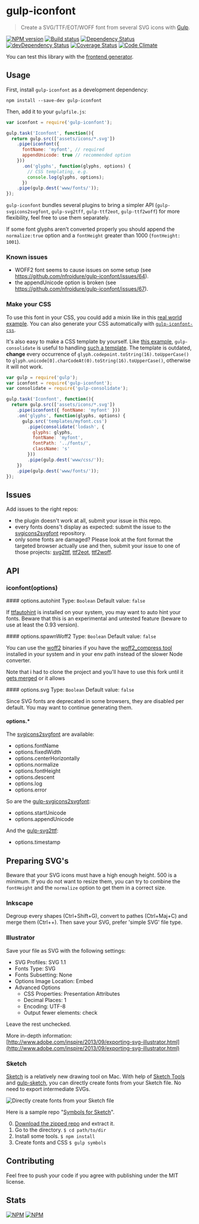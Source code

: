 # gulp-iconfont
> Create a SVG/TTF/EOT/WOFF font from several SVG icons with [Gulp](http://gulpjs.com/).

[![NPM version](https://badge.fury.io/js/gulp-iconfont.png)](https://npmjs.org/package/gulp-iconfont) [![Build status](https://secure.travis-ci.org/nfroidure/gulp-iconfont.png)](https://travis-ci.org/nfroidure/gulp-iconfont) [![Dependency Status](https://david-dm.org/nfroidure/gulp-iconfont.png)](https://david-dm.org/nfroidure/gulp-iconfont) [![devDependency Status](https://david-dm.org/nfroidure/gulp-iconfont/dev-status.png)](https://david-dm.org/nfroidure/gulp-iconfont#info=devDependencies) [![Coverage Status](https://coveralls.io/repos/nfroidure/gulp-iconfont/badge.png?branch=master)](https://coveralls.io/r/nfroidure/gulp-iconfont?branch=master) [![Code Climate](https://codeclimate.com/github/nfroidure/gulp-iconfont.png)](https://codeclimate.com/github/nfroidure/gulp-iconfont)

You can test this library with the
 [frontend generator](http://nfroidure.github.io/svgiconfont/).

## Usage

First, install `gulp-iconfont` as a development dependency:

```shell
npm install --save-dev gulp-iconfont
```

Then, add it to your `gulpfile.js`:

```javascript
var iconfont = require('gulp-iconfont');

gulp.task('Iconfont', function(){
  return gulp.src(['assets/icons/*.svg'])
    .pipe(iconfont({
      fontName: 'myfont', // required
      appendUnicode: true // recommended option
    }))
      .on('glyphs', function(glyphs, options) {
        // CSS templating, e.g.
        console.log(glyphs, options);
      })
    .pipe(gulp.dest('www/fonts/'));
});
```

`gulp-iconfont` bundles several plugins to bring a simpler API
 (`gulp-svgicons2svgfont`, `gulp-svg2tff`, `gulp-ttf2eot`, `gulp-ttf2woff`)
 for more flexibility, feel free to use them separately.

 If some font glyphs aren't converted properly you should append the
  `normalize:true` option and a `fontHeight` greater than 1000
  (`fontHeight: 1001`).

### Known issues

- WOFF2 font seems to cause issues on some setup (see https://github.com/nfroidure/gulp-iconfont/issues/64).
- the appendUnicode option is broken (see https://github.com/nfroidure/gulp-iconfont/issues/67).

### Make your CSS

To use this font in your CSS, you could add a mixin like in this
 [real world example](https://github.com/ChtiJS/chtijs.francejs.org/blob/master/documents/less/_icons.less).
 You can also generate your CSS automatically with
 [`gulp-iconfont-css`](https://github.com/backflip/gulp-iconfont-css).

It's also easy to make a CSS template by yourself. Like
 [this example](https://github.com/cognitom/symbols-for-sketch/blob/master/gulpfile.js#L17),
 `gulp-consolidate` is useful to handling
 [such a template](https://github.com/cognitom/symbols-for-sketch/blob/master/templates/fontawesome-style.css). The template is outdated, **change** every occurrence of `glyph.codepoint.toString(16).toUpperCase()` to `glyph.unicode[0].charCodeAt(0).toString(16).toUpperCase()`, otherwise it will not work.

```javascript
var gulp = require('gulp');
var iconfont = require('gulp-iconfont');
var consolidate = require('gulp-consolidate');

gulp.task('Iconfont', function(){
  return gulp.src(['assets/icons/*.svg'])
    .pipe(iconfont({ fontName: 'myfont' }))
    .on('glyphs', function(glyphs, options) {
      gulp.src('templates/myfont.css')
        .pipe(consolidate('lodash', {
          glyphs: glyphs,
          fontName: 'myfont',
          fontPath: '../fonts/',
          className: 's'
        }))
        .pipe(gulp.dest('www/css/'));
    })
    .pipe(gulp.dest('www/fonts/'));
});
```

## Issues

Add issues to the right repos:
* the plugin doesn't work at all, submit your issue in this repo.
* every fonts doens't display as expected: submit the issue to the
 [svgicons2svgfont](https://github.com/nfroidure/svgicons2svgfont) repository.
* only some fonts are damaged? Please look at the font format the targeted
 browser actually use and then, submit your issue to one of those projects:
 [svg2ttf](https://github.com/fontello/svg2ttf),
 [ttf2eot](https://github.com/fontello/ttf2eot),
 [ttf2woff](https://github.com/fontello/ttf2woff).

## API

### iconfont(options)

#### options.autohint
Type: `Boolean`
Default value: `false`

If [ttfautohint](http://www.freetype.org/ttfautohint/) is installed on your
 system, you may want to auto hint your fonts. Beware that this is an
 experimental and untested feature (beware to use at least the 0.93 version).

#### options.spawnWoff2
Type: `Boolean`
Default value: `false`

You can use the [woff2](https://gist.github.com/sergejmueller/cf6b4f2133bcb3e2f64a)
 binaries if you have the [woff2_compress tool](https://github.com/nfroidure/woff2)
 installed in your system and in your env path instead of the slower Node
 converter.

Note that i had to clone the project and you'll have to use this fork until
 it [gets merged](https://github.com/google/woff2/pull/21) or it allows

#### options.svg
Type: `Boolean`
Default value: `false`

Since SVG fonts are deprecated in some browsers, they are disabled per default.
 You may want to continue generating them.

#### options.*
The [svgicons2svgfont](https://github.com/nfroidure/svgicons2svgfont#svgicons2svgfontoptions)
 are available:
* options.fontName
* options.fixedWidth
* options.centerHorizontally
* options.normalize
* options.fontHeight
* options.descent
* options.log
* options.error

So are the [gulp-svgicons2svgfont](https://github.com/nfroidure/gulp-svgicons2svgfont#svgicons2svgfontoptions):
* options.startUnicode
* options.appendUnicode

And the [gulp-svg2ttf](https://github.com/nfroidure/gulp-svgicons2svgfont#svgicons2svgfontoptions):
* options.timestamp

## Preparing SVG's

Beware that your SVG icons must have a high enough height. 500 is a minimum. If
 you do not want to resize them, you can try to combine the `fontHeight` and
 the `normalize` option to get them in a correct size.

### Inkscape
Degroup every shapes (Ctrl+Shift+G), convert to pathes (Ctrl+Maj+C)  and merge
 them (Ctrl++). Then save your SVG, prefer 'simple SVG' file type.

### Illustrator

Save your file as SVG with the following settings:

- SVG Profiles: SVG 1.1
- Fonts Type: SVG
- Fonts Subsetting: None
- Options Image Location: Embed
- Advanced Options
  - CSS Properties: Presentation Attributes
  - Decimal Places: 1
  - Encoding: UTF-8
  - Output fewer <tspan> elements: check

Leave the rest unchecked.

More in-depth information: [http://www.adobe.com/inspire/2013/09/exporting-svg-illustrator.html](http://www.adobe.com/inspire/2013/09/exporting-svg-illustrator.html)

### Sketch

[Sketch](http://bohemiancoding.com/sketch/) is a relatively new drawing tool on
 Mac. With help of [Sketch Tools](http://bohemiancoding.com/sketch/tool/) and
 [gulp-sketch](https://github.com/cognitom/gulp-sketch), you can directly create
 fonts from your Sketch file. No need to export intermediate SVGs.

![Directly create fonts from your Sketch file](https://github.com/cognitom/symbols-for-sketch/raw/master/images/webfonts.png)

Here is a sample repo "[Symbols for Sketch](https://github.com/cognitom/symbols-for-sketch)".

0. [Download the zipped repo](https://github.com/cognitom/symbols-for-sketch/archive/master.zip) and extract it.
0. Go to the directory. `$ cd path/to/dir`
0. Install some tools. `$ npm install`
0. Create fonts and CSS `$ gulp symbols`

## Contributing
Feel free to push your code if you agree with publishing under the MIT license.

## Stats
[![NPM](https://nodei.co/npm/gulp-iconfont.png?downloads=true&stars=true)](https://nodei.co/npm/gulp-iconfont/)
[![NPM](https://nodei.co/npm-dl/gulp-iconfont.png)](https://nodei.co/npm/gulp-iconfont/)

